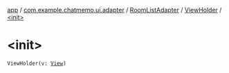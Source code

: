 [app](../../../index.md) / [com.example.chatmemo.ui.adapter](../../index.md) / [RoomListAdapter](../index.md) / [ViewHolder](index.md) / [&lt;init&gt;](./-init-.md)

# &lt;init&gt;

`ViewHolder(v: `[`View`](https://developer.android.com/reference/android/view/View.html)`)`